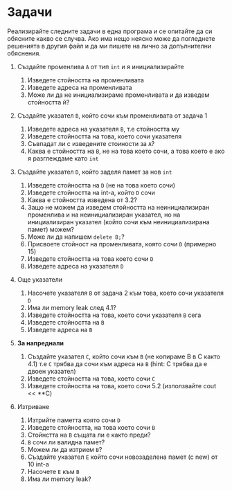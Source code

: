 # Задачи

Реализирайте следните задачи в една програма и се опитайте да си обясните какво се случва. Ако има нещо неясно може да погледнете решенията в другия файл и да ми пишете на лично за допълнителни обяснения.

1. Създайте променлива `A` от тип `int` и я инициализирайте

   1. Изведете стойността на променливата
   2. Изведете адреса на променливата
   3. Може ли да не инициализираме променливата и да изведем стойността й?

2. Създайте указател `B`, който сочи към променливата от задача 1

   1. Изведете адреса на указателя `B`, т.е стойността му
   2. Изведете стойността на това, което сочи указателя
   3. Съвпадат ли с изведените стоиности за `A`?
   4. Каква е стойността на `B`, не на това което сочи, а това което е ако я разглеждаме като `int`

3. Създайте указател `D`, който заделя памет за нов `int`

   1. Изведете стойността на `D` (не на това което сочи)
   2. Изведете стойността на int-а, който `D` сочи
   3. Каква е стойността изведена от 3.2?
   4. Защо не можем да изведем стойността на неинициализиран променлива и на неинициализиран указател, но на инициализиран указател (който сочи към неинициализирана памет) можем?
   5. Може ли да напишем `delete B;`?
   6. Присвоете стойност на променливата, която сочи `D` (примерно 15)
   7. Изведете стойността на това което сочи `D`
   8. Изведете адреса на указателя `D`

4. Още указатели

   1. Насочете указателя `B` от задача 2 към това, което сочи указателя `D`
   2. Има ли memory leak след 4.1?
   3. Изведете стойността на това, което сочи указателя `B` сега
   4. Изведете стойността на `B` 
   5. Изведете адреса на `B`

5. **За напреднали**

   1. Създайте указател `C`, който сочи към `B` (не копираме B в C както 4.1) т.е `C` трябва да сочи към адреса на `B` (hint: C трябва да е двоен указател)
   2. Изведете стойността на това, което сочи `C`
   3. Изведете стойността на това, което сочи 5.2 (използвайте cout << **C)

6. Изтриване

   1. Изтрийте паметта която сочи `D`
   2. Изведете стойността, на това което сочи `B`
   3. Стойнстта на `B` същата ли е както преди?
   4. `B` сочи ли валидна памет?
   5. Можем ли да изтрием `B`?
   6. Създайте указател `E` който сочи новозаделена памет (с new) от 10 int-а
   7. Насочете `E` към `B` 
   8. Има ли memory leak?

